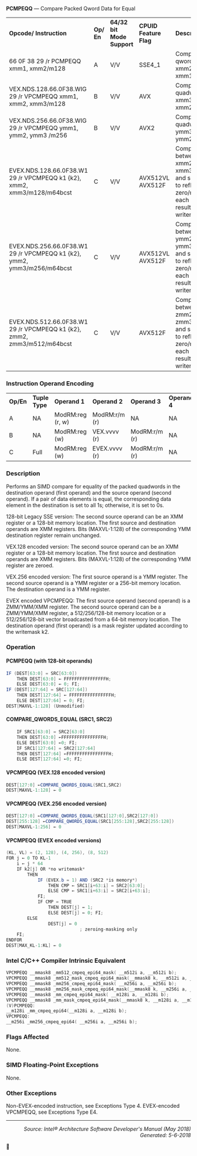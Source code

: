 <b>PCMPEQQ</b> —  Compare Packed Qword Data for Equal
<table>
	<tr>
		<td><b>Opcode/ Instruction</b></td>
		<td><b>Op/ En</b></td>
		<td><b>64/32 bit Mode Support</b></td>
		<td><b>CPUID Feature Flag</b></td>
		<td><b>Description</b></td>
	</tr>
	<tr>
		<td>66 0F 38 29 /r PCMPEQQ xmm1, xmm2/m128</td>
		<td>A</td>
		<td>V/V</td>
		<td>SSE4_1</td>
		<td>Compare packed qwords in xmm2/m128 and xmm1 for equality.</td>
	</tr>
	<tr>
		<td>VEX.NDS.128.66.0F38.WIG 29 /r VPCMPEQQ xmm1, xmm2, xmm3/m128</td>
		<td>B</td>
		<td>V/V</td>
		<td>AVX</td>
		<td>Compare packed quadwords in xmm3/m128 and xmm2 for equality.</td>
	</tr>
	<tr>
		<td>VEX.NDS.256.66.0F38.WIG 29 /r VPCMPEQQ ymm1, ymm2, ymm3 /m256</td>
		<td>B</td>
		<td>V/V</td>
		<td>AVX2</td>
		<td>Compare packed quadwords in ymm3/m256 and ymm2 for equality.</td>
	</tr>
	<tr>
		<td>EVEX.NDS.128.66.0F38.W1 29 /r VPCMPEQQ k1 {k2}, xmm2, xmm3/m128/m64bcst</td>
		<td>C</td>
		<td>V/V</td>
		<td>AVX512VL AVX512F</td>
		<td>Compare Equal between int64 vector xmm2 and int64 vector xmm3/m128/m64bcst, and set vector mask k1 to reflect the zero/nonzero status of each element of the result, under writemask.</td>
	</tr>
	<tr>
		<td>EVEX.NDS.256.66.0F38.W1 29 /r VPCMPEQQ k1 {k2}, ymm2, ymm3/m256/m64bcst</td>
		<td>C</td>
		<td>V/V</td>
		<td>AVX512VL AVX512F</td>
		<td>Compare Equal between int64 vector ymm2 and int64 vector ymm3/m256/m64bcst, and set vector mask k1 to reflect the zero/nonzero status of each element of the result, under writemask.</td>
	</tr>
	<tr>
		<td>EVEX.NDS.512.66.0F38.W1 29 /r VPCMPEQQ k1 {k2}, zmm2, zmm3/m512/m64bcst</td>
		<td>C</td>
		<td>V/V</td>
		<td>AVX512F</td>
		<td>Compare Equal between int64 vector zmm2 and int64 vector zmm3/m512/m64bcst, and set vector mask k1 to reflect the zero/nonzero status of each element of the result, under writemask.</td>
	</tr>
</table>


### Instruction Operand Encoding
<table>
	<tr>
		<td><b>Op/En</b></td>
		<td><b>Tuple Type</b></td>
		<td><b>Operand 1</b></td>
		<td><b>Operand 2</b></td>
		<td><b>Operand 3</b></td>
		<td><b>Operand 4</b></td>
	</tr>
	<tr>
		<td>A</td>
		<td>NA</td>
		<td>ModRM:reg (r, w)</td>
		<td>ModRM:r/m (r)</td>
		<td>NA</td>
		<td>NA</td>
	</tr>
	<tr>
		<td>B</td>
		<td>NA</td>
		<td>ModRM:reg (w)</td>
		<td>VEX.vvvv (r)</td>
		<td>ModRM:r/m (r)</td>
		<td>NA</td>
	</tr>
	<tr>
		<td>C</td>
		<td>Full</td>
		<td>ModRM:reg (w)</td>
		<td>EVEX.vvvv (r)</td>
		<td>ModRM:r/m (r)</td>
		<td>NA</td>
	</tr>
</table>


### Description
Performs an SIMD compare for equality of the packed quadwords in the destination operand (first operand) and the
source operand (second operand).  If a pair of data elements is equal, the corresponding data element in the destination
 is set to all 1s; otherwise, it is set to 0s.

128-bit Legacy SSE version: The second source operand can be an XMM register or a 128-bit memory location. The
first source and destination operands are XMM registers. Bits (MAXVL-1:128) of the corresponding YMM destination
register remain unchanged.

VEX.128 encoded version: The second source operand can be an XMM register or a 128-bit memory location. The
first source and destination operands are XMM registers. Bits (MAXVL-1:128) of the corresponding YMM register
are zeroed.

VEX.256 encoded version: The first source operand is a YMM register. The second source operand is a YMM register
or a 256-bit memory location. The destination operand is a YMM register.

EVEX encoded VPCMPEQQ: The first source operand (second operand) is a ZMM/YMM/XMM register. The second
source operand can be a ZMM/YMM/XMM register, a 512/256/128-bit memory location or a 512/256/128-bit vector
broadcasted from a 64-bit memory location. The destination operand (first operand) is a mask register updated
according to the writemask k2.

### Operation


#### PCMPEQQ (with 128-bit operands)
```java
IF (DEST[63:0] = SRC[63:0]) 
    THEN DEST[63:0] ← FFFFFFFFFFFFFFFFH;
    ELSE DEST[63:0] ← 0; FI;
IF (DEST[127:64] = SRC[127:64]) 
    THEN DEST[127:64] ← FFFFFFFFFFFFFFFFH;
    ELSE DEST[127:64] ← 0; FI;
DEST[MAXVL-1:128] (Unmodified)
```
#### COMPARE_QWORDS_EQUAL (SRC1, SRC2)
```java
    IF SRC1[63:0] = SRC2[63:0]
    THEN DEST[63:0] ←FFFFFFFFFFFFFFFFH;
    ELSE DEST[63:0] ←0; FI;
    IF SRC1[127:64] = SRC2[127:64]
    THEN DEST[127:64] ←FFFFFFFFFFFFFFFFH;
    ELSE DEST[127:64] ←0; FI;
```
#### VPCMPEQQ (VEX.128 encoded version)
```java
DEST[127:0] ←COMPARE_QWORDS_EQUAL(SRC1,SRC2)
DEST[MAXVL-1:128] ← 0
```
#### VPCMPEQQ (VEX.256 encoded version)
```java
DEST[127:0] ←COMPARE_QWORDS_EQUAL(SRC1[127:0],SRC2[127:0])
DEST[255:128] ←COMPARE_QWORDS_EQUAL(SRC1[255:128],SRC2[255:128])
DEST[MAXVL-1:256] ← 0
```
#### VPCMPEQQ (EVEX encoded versions)
```java
(KL, VL) = (2, 128), (4, 256), (8, 512)
FOR j ← 0 TO KL-1
    i ← j * 64
    IF k2[j] OR *no writemask*
        THEN 
            IF (EVEX.b = 1) AND (SRC2 *is memory*)
                THEN CMP ← SRC1[i+63:i] = SRC2[63:0];
                ELSE CMP ← SRC1[i+63:i] = SRC2[i+63:i];
            FI;
            IF CMP = TRUE
                THEN DEST[j] ← 1;
                ELSE DEST[j] ← 0; FI;
        ELSE 
                DEST[j] ← 0
                            ; zeroing-masking only
    FI;
ENDFOR
DEST[MAX_KL-1:KL] ← 0
```
### Intel C/C++ Compiler Intrinsic Equivalent
```c
VPCMPEQQ __mmask8 _mm512_cmpeq_epi64_mask( __m512i a, __m512i b);
VPCMPEQQ __mmask8 _mm512_mask_cmpeq_epi64_mask(__mmask8 k, __m512i a, __m512i b);
VPCMPEQQ __mmask8 _mm256_cmpeq_epi64_mask( __m256i a, __m256i b);
VPCMPEQQ __mmask8 _mm256_mask_cmpeq_epi64_mask(__mmask8 k, __m256i a, __m256i b);
VPCMPEQQ __mmask8 _mm_cmpeq_epi64_mask( __m128i a, __m128i b);
VPCMPEQQ __mmask8 _mm_mask_cmpeq_epi64_mask(__mmask8 k, __m128i a, __m128i b);
(V)PCMPEQQ:
__m128i _mm_cmpeq_epi64(__m128i a, __m128i b);
VPCMPEQQ:
__m256i _mm256_cmpeq_epi64( __m256i a, __m256i b);
```
### Flags Affected
None.

### SIMD Floating-Point Exceptions

None.

### Other Exceptions

Non-EVEX-encoded instruction, see Exceptions Type 4.
EVEX-encoded VPCMPEQQ, see Exceptions Type E4.

 --- 
<p align="right"><i>Source: Intel® Architecture Software Developer's Manual (May 2018)<br>Generated: 5-6-2018</i></p>
